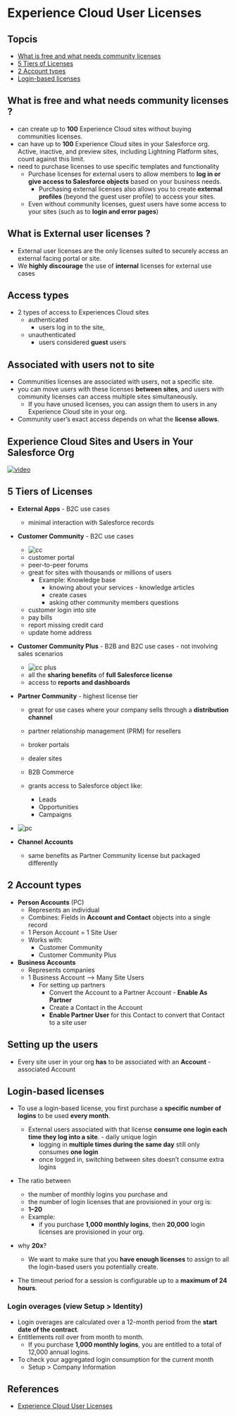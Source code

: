 # Experience Cloud User Licenses

## Topcis

- [What is free and what needs community licenses ](#free)
- [5 Tiers of Licenses](#5tiers)
- [2 Account types ](#at)
- [Login-based licenses](#lbl)
<a name='free'></a>
## What is free and what needs community licenses ?
- can create up to **100** Experience Cloud sites without buying communities licenses. 
- can have up to **100** Experience Cloud sites in your Salesforce org. Active, inactive, and preview sites, including Lightning Platform sites, count against this limit.
- need to purchase licenses to use specific templates and functionality
    -  Purchase licenses for external users to allow members to **log in or give access to Salesforce objects** based on your business needs. 
        - Purchasing external licenses also allows you to create **external profiles** (beyond the guest user profile) to access your sites.
    - Even without community licenses, guest users have some access to your sites (such as to **login and error pages**)

## What is External user licenses ?
- External user licenses are the only licenses suited to securely access an external facing portal or site.
- We **highly discourage** the use of **internal** licenses for external use cases


## Access types
-  2 types of access to Experiences Cloud sites
    - authenticated
        - users log in to the site,
    - unauthenticated
        -  users considered **guest** users


## Associated with users not to site
- Communities licenses are associated with users, not a specific site.
- you can move users with these licenses **between sites**, and users with community licenses can access multiple sites simultaneously. 
    - If you have unused licenses, you can assign them to users in any Experience Cloud site in your org.
- Community  user’s exact access depends on what the **license allows**.

## Experience Cloud Sites and Users in Your Salesforce Org
[![video](img/cc-video-1.png)](https://salesforce.vidyard.com/watch/5kixavmXPC372dCZ37Z2dv)

<a name='5tiers'></a>
## 5 Tiers of Licenses
- **External Apps** - B2C use cases
    - minimal interaction with Salesforce records

- **Customer Community** - B2C use cases
    - ![cc](img/cc.png)
    - customer portal
    - peer-to-peer forums
    - great for sites with thousands or millions of users
        - Example: Knowledge base
            - knowing about your services - knowledge articles
            - create cases
            - asking other community members questions
    - customer login into site
    - pay bills
    - report missing credit card
    - update home address
    
- **Customer Community Plus** - B2B and B2C use cases - not involving sales scenarios
    - ![cc plus](img/cc-plus.png)
    - all the **sharing benefits** of **full Salesforce  license**
    - access to **reports and dashboards**
    

- **Partner Community** - highest license tier
    - great for use cases where your company sells through a **distribution channel**
    - partner relationship management (PRM) for resellers
    - broker portals
    - dealer sites
    - B2B Commerce

    - grants access to Salesforce object like:
        - Leads
        - Opportunities
        - Campaigns

- ![pc](img/pc.png)


- **Channel Accounts**
    - same benefits as Partner Community license but packaged differently

<a name='at'></a>
## 2 Account types
- **Person Accounts** (PC)
    - Represents an individual
    - Combines: Fields in **Account and Contact** objects into a single record
    - 1 Person Account = 1 Site User
    - Works with:
        - Customer Community 
        - Customer Community Plus 
- **Business Accounts**
    - Represents companies
    - 1 Business Account --> Many Site Users
        - For setting up partners
            - Convert the Account to a Partner Account - **Enable As Partner**
            - Create a Contact in the Account
            - **Enable Partner User** for this Contact to convert that Contact to a site user




 ## Setting up the users
 - Every site user in your org **has** to be associated with an **Account**  - associated Account

<a name='lbl'></a>
## Login-based licenses

-  To use a login-based license, you first purchase a **specific number of logins** to be used **every month**. 
    - External users associated with that license **consume one login each time they log into a site**. -  daily unique login
        - logging in **multiple times during the same day** still only consumes **one login**
        - once logged in, switching between sites doesn’t consume extra logins
- The ratio between 
  - the number of monthly logins you purchase and 
  - the number of login licenses that are provisioned in your org is:
  - **1–20**
  - Example:
    -  if you purchase **1,000 monthly logins**, then **20,000** login licenses are provisioned in your org.

- why **20x**?
    - We want to make sure that you **have enough licenses** to assign to all the login-based users you potentially create.


- The timeout period for a session is configurable up to a **maximum of 24 hours**.

### Login overages (view Setup > Identity)
- Login overages are calculated over a 12-month period from the **start date of the contract**. 
- Entitlements roll over from month to month. 
    - If you purchase **1,000 monthly logins**, you are entitled to a total of 12,000 annual logins.
- To  check your aggregated login consumption for the current month
    - Setup > Company Information




## References
- [Experience Cloud User Licenses ](https://help.salesforce.com/s/articleView?id=sf.users_license_types_communities.htm&type=5)

